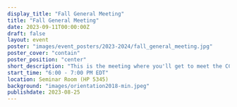 ```yaml
---
display_title: "Fall General Meeting"
title: "Fall General Meeting"
date: 2023-09-11T00:00:00Z
draft: false
layout: event
poster: "images/event_posters/2023-2024/fall_general_meeting.jpg"
poster_cover: "contain"
poster_position: "center"
short_description: "This is the meeting where you'll get to meet the CCSS Board of Directors and your fellow CS students! Learn about how we operate and how you can get involved with us!"
start_time: "6:00 - 7:00 PM EDT"
location: Seminar Room (HP 5345)
background: "images/orientation2018-min.jpeg"
publishdate: 2023-08-25
---
```


